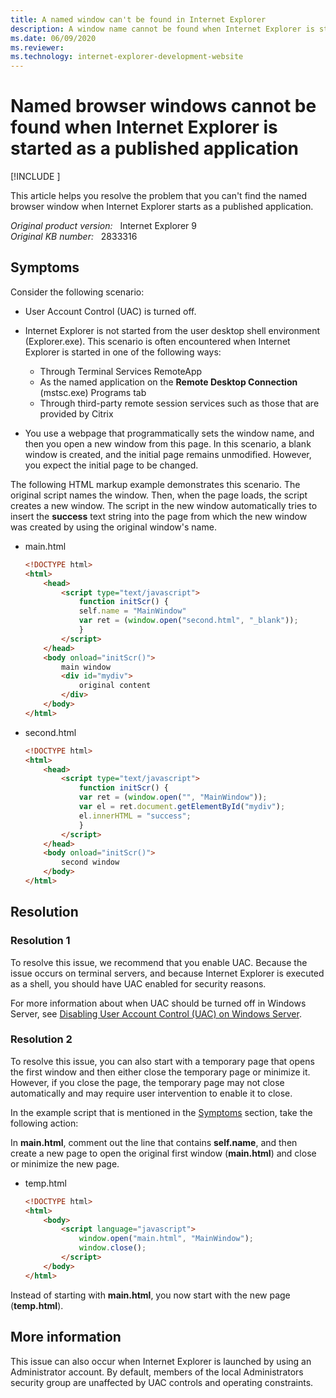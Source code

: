 ```yaml
---
title: A named window can't be found in Internet Explorer
description: A window name cannot be found when Internet Explorer is started by using Terminal Services RemoteApp.
ms.date: 06/09/2020
ms.reviewer: 
ms.technology: internet-explorer-development-website
---
```

# Named browser windows cannot be found when Internet Explorer is started as a published application

[!INCLUDE [](../../../includes/browsers-important.md)]

This article helps you resolve the problem that you can't find the named browser window when Internet Explorer starts as a published application.

_Original product version:_ &nbsp; Internet Explorer 9  
_Original KB number:_ &nbsp; 2833316

## Symptoms

Consider the following scenario:

- User Account Control (UAC) is turned off.
- Internet Explorer is not started from the user desktop shell environment (Explorer.exe). This scenario is often encountered when Internet Explorer is started in one of the following ways:

  - Through Terminal Services RemoteApp
  - As the named application on the **Remote Desktop Connection** (mstsc.exe) Programs tab
  - Through third-party remote session services such as those that are provided by Citrix

- You use a webpage that programmatically sets the window name, and then you open a new window from this page.
In this scenario, a blank window is created, and the initial page remains unmodified. However, you expect the initial page to be changed.

The following HTML markup example demonstrates this scenario. The original script names the window. Then, when the page loads, the script creates a new window. The script in the new window automatically tries to insert the **success** text string into the page from which the new window was created by using the original window's name.

- main.html

  ```html
  <!DOCTYPE html>
  <html>
      <head>
          <script type="text/javascript">
              function initScr() {
              self.name = "MainWindow"
              var ret = (window.open("second.html", "_blank"));
              }
          </script>
      </head>
      <body onload="initScr()">
          main window
          <div id="mydiv">
              original content
          </div>
      </body>
  </html>
  ```

- second.html

  ```html
  <!DOCTYPE html>
  <html>
      <head>
          <script type="text/javascript">
              function initScr() {
              var ret = (window.open("", "MainWindow"));
              var el = ret.document.getElementById("mydiv");
              el.innerHTML = "success";
              }
          </script>
      </head>
      <body onload="initScr()">
          second window
      </body>
  </html>
  ```

## Resolution

### Resolution 1

To resolve this issue, we recommend that you enable UAC. Because the issue occurs on terminal servers, and because Internet Explorer is executed as a shell, you should have UAC enabled for security reasons.

For more information about when UAC should be turned off in Windows Server, see [Disabling User Account Control (UAC) on Windows Server](https://support.microsoft.com/help/2526083).

### Resolution 2

To resolve this issue, you can also start with a temporary page that opens the first window and then either close the temporary page or minimize it. However, if you close the page, the temporary page may not close automatically and may require user intervention to enable it to close.

In the example script that is mentioned in the [Symptoms](#symptoms) section, take the following action:

In **main.html**, comment out the line that contains **self.name**, and then create a new page to open the original first window (**main.html**) and close or minimize the new page.

- temp.html

  ```html
  <!DOCTYPE html>
  <html>
      <body>
          <script language="javascript">
              window.open("main.html", "MainWindow");
              window.close();
          </script>
      </body>
  </html>
  ```

Instead of starting with **main.html**, you now start with the new page (**temp.html**).

## More information

This issue can also occur when Internet Explorer is launched by using an Administrator account. By default, members of the local Administrators security group are unaffected by UAC controls and operating constraints.
